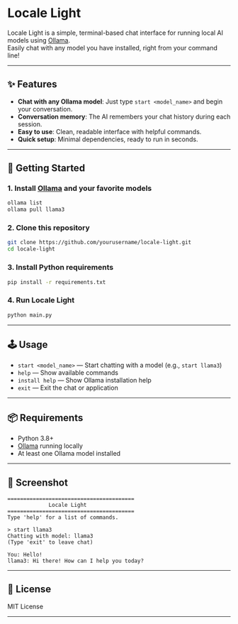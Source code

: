 # Locale Light

Locale Light is a simple, terminal-based chat interface for running local AI models using [Ollama](https://ollama.com/).  
Easily chat with any model you have installed, right from your command line!

---

## ✨ Features

- **Chat with any Ollama model**: Just type `start <model_name>` and begin your conversation.
- **Conversation memory**: The AI remembers your chat history during each session.
- **Easy to use**: Clean, readable interface with helpful commands.
- **Quick setup**: Minimal dependencies, ready to run in seconds.

---

## 🚀 Getting Started

### 1. Install [Ollama](https://ollama.com/) and your favorite models

```sh
ollama list
ollama pull llama3
```

### 2. Clone this repository

```sh
git clone https://github.com/yourusername/locale-light.git
cd locale-light
```

### 3. Install Python requirements

```sh
pip install -r requirements.txt
```

### 4. Run Locale Light

```sh
python main.py
```

---

## 🕹️ Usage

- `start <model_name>` — Start chatting with a model (e.g., `start llama3`)
- `help` — Show available commands
- `install help` — Show Ollama installation help
- `exit` — Exit the chat or application

---

## 📦 Requirements

- Python 3.8+
- [Ollama](https://ollama.com/) running locally
- At least one Ollama model installed

---

## 📸 Screenshot

```
========================================
             Locale Light
========================================
Type 'help' for a list of commands.

> start llama3
Chatting with model: llama3
(Type 'exit' to leave chat)

You: Hello!
llama3: Hi there! How can I help you today?
```

---

## 📝 License

MIT License

---
